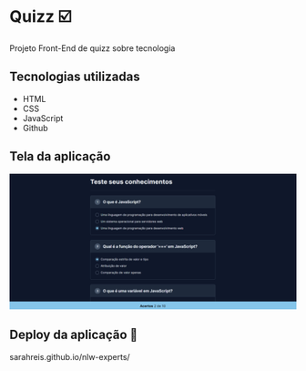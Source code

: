 # Quizz ☑️
Projeto Front-End de quizz sobre tecnologia

## Tecnologias utilizadas

- HTML
- CSS
- JavaScript
- Github

## Tela da aplicação

![Quizz](Quizz.png)

 ## Deploy da aplicação 🚀
sarahreis.github.io/nlw-experts/
